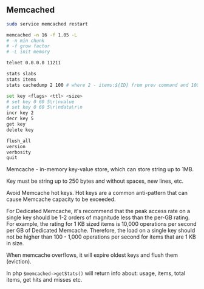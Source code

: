 Memcached
-

````sh
sudo service memcached restart
````

````sh
memcached -n 16 -f 1.05 -L
# -n min chunk
# -f grow factor
# -L init memory
````

````sh
telnet 0.0.0.0 11211

stats slabs
stats items
stats cachedump 2 100 # where 2 - items:${ID} from prev command and 100 - count of items to dump

set key <flags> <ttl> <size>
# set key 0 60 5\r\nvalue
# set key 0 60 5\r\ndata\r\n
incr key 2
decr key 5
get key
delete key

flush_all
version
verbosity
quit
````

Memcache - in-memory key-value store, which can store string up to 1MB.

Key must be string up to 250 bytes and without spaces, new lines, etc.

Avoid Memcache hot keys.
Hot keys are a common anti-pattern that can cause Memcache capacity to be exceeded.

For Dedicated Memcache, it's recommend that the peak access rate on a single key
should be 1-2 orders of magnitude less than the per-GB rating.
For example, the rating for 1 KB sized items is 10,000 operations per second per GB of Dedicated Memcache.
Therefore, the load on a single key should not be higher
than 100 - 1,000 operations per second for items that are 1 KB in size.

When memcache overflows, it will expire oldest keys and flush them (eviction).

In php `$memcached->getStats()` will return info about: usage, items, total items, get hits and misses etc.
